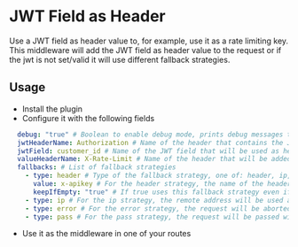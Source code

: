 # JWT Field as Header

Use a JWT field as header value to, for example, use it as a rate limiting key.
This middleware will add the JWT field as header value to the request or if the jwt is not set/valid it will use different fallback strategies.

## Usage

- Install the plugin
- Configure it with the following fields
```yaml
  debug: "true" # Boolean to enable debug mode, prints debug messages to the traefik log
  jwtHeaderName: Authorization # Name of the header that contains the JWT
  jwtField: customer_id # Name of the JWT field that will be used as header value
  valueHeaderName: X-Rate-Limit # Name of the header that will be added to the request
  fallbacks: # List of fallback strategies
    - type: header # Type of the fallback strategy, one of: header, ip, pass, error
      value: x-apikey # For the header strategy, the name of the header that will be used as header value
      keepIfEmpty: "true" # If true uses this fallback strategy even if the header is empty
    - type: ip # For the ip strategy, the remote address will be used as header value
    - type: error # For the error strategy, the request will be aborted with a 400 error
    - type: pass # For the pass strategy, the request will be passed without adding a header
```
- Use it as the middleware in one of your routes
